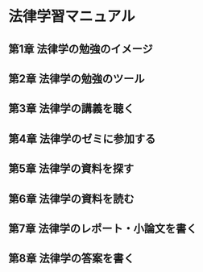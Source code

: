 # 法律学習マニュアル
## 第1章 法律学の勉強のイメージ
## 第2章 法律学の勉強のツール
## 第3章 法律学の講義を聴く
## 第4章 法律学のゼミに参加する
## 第5章 法律学の資料を探す
## 第6章 法律学の資料を読む
## 第7章 法律学のレポート・小論文を書く
## 第8章 法律学の答案を書く
